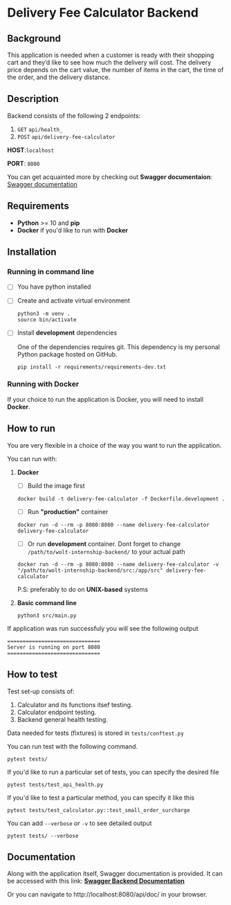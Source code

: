 # Delivery Fee Calculator Backend

## Background
This application is needed when a customer is ready with their shopping cart and they’d like to see how much the delivery will cost. The delivery price depends on the cart value, the number of items in the cart, the time of the order, and the delivery distance.

## Description

Backend consists of the following 2 endpoints:
1. `GET` `api/health_`
1. `POST` `api/delivery-fee-calculator`

**HOST**:`localhost`

**PORT**: `8080`

You can get acquainted more by checking out **Swagger documentaion**: [Swagger documentation](#documentation)

## Requirements
 - **Python** >= 10 and **pip**
 - **Docker** if you'd like to run with **Docker**

## Installation

### Running in command line
 - [ ] You have python installed
 - [ ] Create and activate virtual environment
    ```
    python3 -m venv .
    source bin/activate
    ```
 - [ ] Install **development** dependencies

    One of the dependencies requires git. This dependency is my personal Python package hosted on GitHub.
    ```
    pip install -r requirements/requirements-dev.txt
    ```

### Running with Docker
If your choice to run the application is Docker, you will need to install **Docker**.

## How to run
You are very flexible in a choice of the way you want to run the application.

You can run with:

1. **Docker**
    - [ ] Build the image first
    ```
    docker build -t delivery-fee-calculator -f Dockerfile.development .
    ```
    - [ ] Run **"production"** container
    ```
    docker run -d --rm -p 8080:8080 --name delivery-fee-calculator delivery-fee-calculator
    ```
    - [ ] Or run **development** container. Dont forget to change `/path/to/wolt-internship-backend/` to your actual path
    ```
    docker run -d --rm -p 8080:8080 --name delivery-fee-calculator -v "/path/to/wolt-internship-backend/src:/app/src" delivery-fee-calculator
    ```

    P.S: preferably to do on **UNIX-based** systems

2. **Basic command line**
    ```
    python3 src/main.py
    ```

If application was run successfuly you will see the following output
```
==============================
Server is running on port 8080
==============================
```

## How to test

Test set-up consists of:
1. Calculator and its functions itsef testing.
2. Calculator endpoint testing.
3. Backend general health testing.

Data needed for tests (fixtures) is stored in `tests/conftest.py`

You can run test with the following command.
```
pytest tests/
```

If you'd like to run a particular set of tests, you can specify the desired file
```
pytest tests/test_api_health.py
```

If you'd like to test a particular method, you can specify it like this
```
pytest tests/test_calculator.py::test_small_order_surcharge
```

You can add `--verbose` *or* `-v` to see detailed output
```
pytest tests/ --verbose
```


## Documentation
Along with the application itself, Swagger documentation is provided. It can be accessed with this link: **[Swagger Backend Documentation](http://localhost:8080/api/doc/)**

Or you can navigate to http://localhost:8080/api/doc/ in your browser.